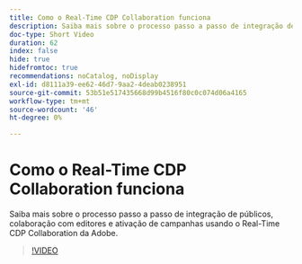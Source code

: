 ```yaml
---
title: Como o Real-Time CDP Collaboration funciona
description: Saiba mais sobre o processo passo a passo de integração de públicos, colaboração com editores e ativação de campanhas usando o Real-Time CDP Collaboration da Adobe.
doc-type: Short Video
duration: 62
index: false
hide: true
hidefromtoc: true
recommendations: noCatalog, noDisplay
exl-id: d8111a39-ee62-46d7-9aa2-4deab0238951
source-git-commit: 53b51e517435668d99b4516f80c0c074d06a4165
workflow-type: tm+mt
source-wordcount: '46'
ht-degree: 0%

---
```


# Como o Real-Time CDP Collaboration funciona

Saiba mais sobre o processo passo a passo de integração de públicos, colaboração com editores e ativação de campanhas usando o Real-Time CDP Collaboration da Adobe.

<!-- 62_OS511_3442426_61_how-realtime-cdp-collaboration-works -->
>[!VIDEO](https://video.tv.adobe.com/v/3458278/?learn=on&enablevpops=true)
